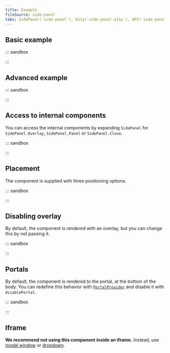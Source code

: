 ```yaml
---
title: Example
fileSource: side-panel
tabs: SidePanel('side-panel'), A11y('side-panel-a11y'), API('side-panel-api'), Example('side-panel-code'), Changelog('side-panel-changelog')
---
```


## Basic example

::: sandbox

<script lang="tsx">
import React, { useState } from 'react';
import Button from '@semcore/ui/button';
import { List } from '@semcore/ui/typography';
import SidePanel from '@semcore/ui/side-panel';

export default () => {
  const [visible, setVisible] = useState(false);

  return (
    <React.Fragment>
      <Button onClick={() => setVisible(true)}>Show SidePanel</Button>
      <SidePanel visible={visible} onClose={() => setVisible(false)} mt={20}>
        <List size={300} marker={null}>
          {['Features', 'Pricing', 'Resources', 'Company', 'Extra tools'].map((name, i, arr) => (
            <React.Fragment key={i}>
              <List.Item>{name}</List.Item>
              {i < arr.length - 1}
            </React.Fragment>
          ))}
        </List>
      </SidePanel>
    </React.Fragment>
  );
};
</script>

:::

## Advanced example

::: sandbox

<script lang="tsx">
import React, { useState } from 'react';
import Button from '@semcore/ui/button';
import SidePanel from '@semcore/ui/side-panel';

export default () => {
  const [visible, setVisible] = useState(false);

  return (
    <>
      <Button onClick={() => setVisible(true)}>Show SidePanel</Button>
      <SidePanel visible={visible} onClose={() => setVisible(false)} mt={20}>
        <SidePanel.Close />
        <SidePanel.Header>
          <SidePanel.Back>Go to Tool Name</SidePanel.Back>
          <SidePanel.Title>Heading 6, 16px</SidePanel.Title>
        </SidePanel.Header>
        <SidePanel.Body>Content</SidePanel.Body>
        <SidePanel.Footer justifyContent='center' pt={2}>
          <Button use='primary'>Primary</Button>
          <Button ml={2}>Cancel</Button>
        </SidePanel.Footer>
      </SidePanel>
    </>
  );
};
</script>

:::

## Access to internal components

You can access the internal components by expanding `SidePanel` for `SidePanel.Overlay`, `SidePanel.Panel` or `SidePanel.Close`.

::: sandbox

<script lang="tsx">
import React, { useState } from 'react';
import Button from '@semcore/ui/button';
import { Text } from '@semcore/ui/typography';
import SidePanel from '@semcore/ui/side-panel';

export default () => {
  const [visible, setVisible] = useState(false);

  return (
    <React.Fragment>
      <Button onClick={() => setVisible(true)}>Show SidePanel</Button>
      <SidePanel closable={false} visible={visible} onClose={() => setVisible(false)}>
        <SidePanel.Overlay>
          <SidePanel.Panel mt={20}>
            <SidePanel.Close />
            <Text size={300} tag='p'>
              Waba-laba-dub-dub!
              <Button mt={3}>I'm just a button</Button>
            </Text>
          </SidePanel.Panel>
        </SidePanel.Overlay>
      </SidePanel>
    </React.Fragment>
  );
};
</script>

:::

## Placement

The component is supplied with three positioning options.

::: sandbox

<script lang="tsx">
import React, { useState } from 'react';
import Button from '@semcore/ui/button';
import { Text } from '@semcore/ui/typography';
import Select from '@semcore/ui/select';
import SidePanel, { SidePanelPlacement } from '@semcore/ui/side-panel';

const placements: SidePanelPlacement[] = ['left', 'right', 'bottom'];

export default () => {
  const [visible, setVisible] = useState(false);
  const [placement, setPlacement] = useState(placements[1]);

  return (
    <React.Fragment>
      <Text size={300} tag='div' mb={2}>
        Placement:
      </Text>
      <Select
        value={placement}
        options={arrToOptions(placements)}
        onChange={setPlacement}
        size='l'
      />
      <Button onClick={() => setVisible(true)} use='primary' theme='success' size='l' ml={3}>
        Show SidePanel
      </Button>
      <SidePanel
        visible={visible}
        onClose={() => setVisible(false)}
        placement={placement}
        mt={placement === 'bottom' ? 0 : 20}
      >
        <Text size={300} tag='p'>
          Waba-laba-dub-dub! 😏
        </Text>
        <Button mt={3}>I'm just a button</Button>
      </SidePanel>
    </React.Fragment>
  );
};

function arrToOptions(arr) {
  return arr.map((i) => ({ value: i, label: i, children: i }));
}
</script>

:::

## Disabling overlay

By default, the component is rendered with an overlay, but you can change this by not passing it.

::: sandbox

<script lang="tsx">
import React, { useState } from 'react';
import Button from '@semcore/ui/button';
import { Text } from '@semcore/ui/typography';
import SidePanel from '@semcore/ui/side-panel';

export default () => {
  const [visible, setVisible] = useState(false);

  return (
    <React.Fragment>
      <Button onClick={() => setVisible(true)}>Show SidePanel</Button>
      <SidePanel visible={visible} onClose={() => setVisible(false)}>
        <SidePanel.Panel mt={20}>
          <Text size={300} tag='p'>
            Waba-laba-dub-dub!
            <Button mt={3}>I'm just a button</Button>
          </Text>
        </SidePanel.Panel>
      </SidePanel>
    </React.Fragment>
  );
};
</script>

:::

## Portals

By default, the component is rendered to the portal, at the bottom of the body. You can redefine this behavior with [`PortalProvider`](/utils/portal/) and disable it with `disablePortal`.

::: sandbox

<script lang="tsx">
import React, { useState } from 'react';
import Button from '@semcore/ui/button';
import { Text } from '@semcore/ui/typography';
import SidePanel from '@semcore/ui/side-panel';

export default () => {
  const [visible, setVisible] = useState(false);

  return (
    <React.Fragment>
      <Button onClick={() => setVisible(true)}>Show SidePanel</Button>
      <SidePanel visible={visible} onClose={() => setVisible(false)} disablePortal>
        <SidePanel.Panel mt={20}>
          <Text size={300} tag='p'>
            Waba-laba-dub-dub!
          </Text>
          <Button mt={3}>I'm just a button</Button>
        </SidePanel.Panel>
      </SidePanel>
    </React.Fragment>
  );
};
</script>

:::

## Iframe

**We recommend not using this component inside an iframe.** Instead, use [modal window](/components/modal/) or [dropdown](/components/dropdown/).
